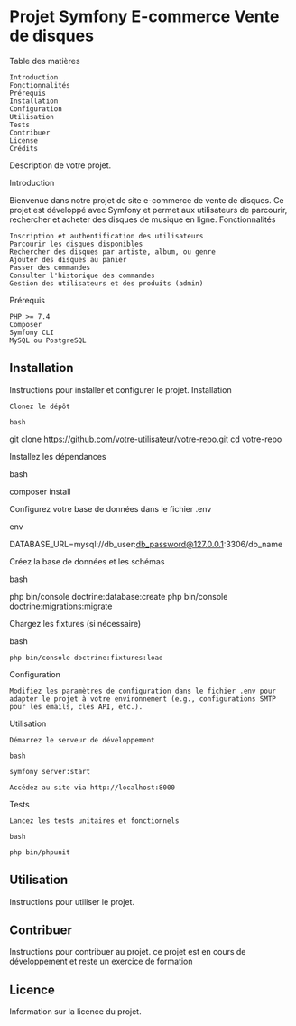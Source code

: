 # Projet Symfony E-commerce Vente de disques

Table des matières

    Introduction
    Fonctionnalités
    Prérequis
    Installation
    Configuration
    Utilisation
    Tests
    Contribuer
    License
    Crédits


Description de votre projet.

Introduction

Bienvenue dans notre projet de site e-commerce de vente de disques. Ce projet est développé avec Symfony et permet aux utilisateurs de parcourir, rechercher et acheter des disques de musique en ligne.
Fonctionnalités

    Inscription et authentification des utilisateurs
    Parcourir les disques disponibles
    Rechercher des disques par artiste, album, ou genre
    Ajouter des disques au panier
    Passer des commandes
    Consulter l'historique des commandes
    Gestion des utilisateurs et des produits (admin)

Prérequis

    PHP >= 7.4
    Composer
    Symfony CLI
    MySQL ou PostgreSQL

## Installation

Instructions pour installer et configurer le projet.
Installation

    Clonez le dépôt

    bash

git clone https://github.com/votre-utilisateur/votre-repo.git
cd votre-repo

Installez les dépendances

bash

composer install

Configurez votre base de données dans le fichier .env

env

DATABASE_URL=mysql://db_user:db_password@127.0.0.1:3306/db_name

Créez la base de données et les schémas

bash

php bin/console doctrine:database:create
php bin/console doctrine:migrations:migrate

Chargez les fixtures (si nécessaire)

bash

    php bin/console doctrine:fixtures:load

Configuration

    Modifiez les paramètres de configuration dans le fichier .env pour adapter le projet à votre environnement (e.g., configurations SMTP pour les emails, clés API, etc.).

Utilisation

    Démarrez le serveur de développement

    bash

    symfony server:start

    Accédez au site via http://localhost:8000

Tests

    Lancez les tests unitaires et fonctionnels

    bash

    php bin/phpunit



## Utilisation

Instructions pour utiliser le projet.

## Contribuer

Instructions pour contribuer au projet.
ce projet est en cours de développement et reste un exercice de formation 

## Licence

Information sur la licence du projet.
